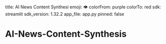 title: AI News Content Synthesi
emoji: 👁
colorFrom: purple
colorTo: red
sdk: streamlit
sdk_version: 1.32.2
app_file: app.py
pinned: false
# AI-News-Content-Synthesis
